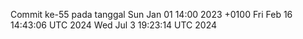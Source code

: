 Commit ke-55 pada tanggal Sun Jan 01 14:00 2023 +0100
Fri Feb 16 14:43:06 UTC 2024
Wed Jul  3 19:23:14 UTC 2024
